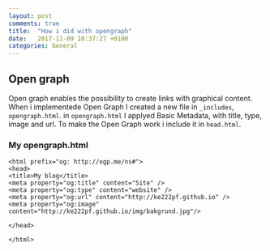 ```yaml
---
layout: post
comments: true
title:  "How i did with opengraph"
date:   2017-11-09 10:37:27 +0100
categories: General
---
```



## Open graph
Open graph enables the possibility to create links with graphical content.
When i implementede Open Graph I created a new file in `_includes`,
`opengraph.html`. in `opengraph.html` I applyed Basic Metadata, with 
title, type, image and url. To make the Open Graph work i include 
it in `head.html`. 
### My opengraph.html
```
<html prefix="og: http://ogp.me/ns#">
<head>
<title>My blog</title>
<meta property="og:title" content="Site" />
<meta property="og:type" content="website" />
<meta property="og:url" content="http://ke222pf.github.io" />
<meta property="og:image" content="http://ke222pf.github.io/img/bakgrund.jpg"/>

</head>

</html>
```